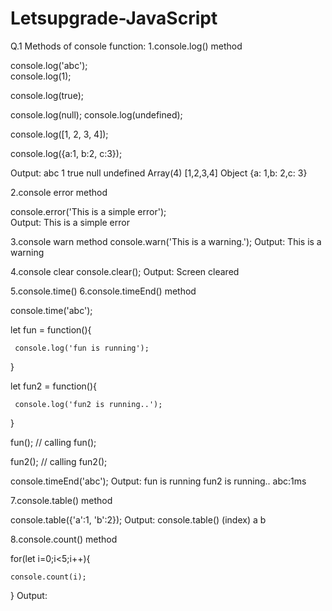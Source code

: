 # Letsupgrade-JavaScript
Q.1
Methods of console function:
1.console.log() method 

console.log('abc');  
console.log(1); 

console.log(true); 

console.log(null); 
console.log(undefined);  

console.log([1, 2, 3, 4]); 

console.log({a:1, b:2, c:3}); 

Output:
abc
1
true 
null
undefined
Array(4) [1,2,3,4]
Object {a: 1,b: 2,c: 3}
>>
2.console error method

console.error('This is a simple error');  
Output:
This is a simple error

3.console warn method
console.warn('This is a warning.'); 
Output:
This is a warning

4.console clear
console.clear();
Output:
Screen cleared

5.console.time() 
6.console.timeEnd() method  

console.time('abc'); 

 let fun =  function(){ 

     console.log('fun is running'); 

 } 

 let fun2 = function(){ 

     console.log('fun2 is running..'); 

 } 

 fun(); // calling fun(); 

 fun2(); // calling fun2(); 

console.timeEnd('abc'); 
Output:
fun is running
fun2 is running..
abc:1ms
>>
7.console.table() method 

console.table({'a':1, 'b':2}); 
Output:
console.table()
(index)
a
b
>>

8.console.count() method 

for(let i=0;i<5;i++){ 

    console.count(i); 
} 
Output:
